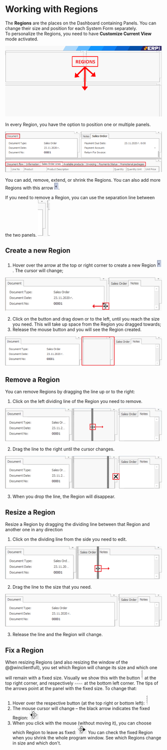 # Working with Regions

The <b>Regions</b> are the places on the Dashboard containing Panels. You can change their size and position for each System Form separately. <br>
To personalize the Regions, you need to have <b>Customize Current View</b> mode activated.

![Regions](pictures/regions.png) 

In every Region, you have the option to position one or multiple panels.

![Multiple pannels](pictures/multiple-pannels.png)

You can add, remove, extend, or shrink the Regions. You can also add more Regions with this arrow ![Arrow](pictures/arrow.png).

If you need to remove a Region, you can use the separation line between the two panels. ![Separation line](pictures/separation-line.png) 

## Create a new Region

1. Hover over the arrow at the top or right corner to create a new Region ![Arrow](pictures/arrow.png). The cursor will change;

![Create a new region](pictures/create-new-region.png) 

2. Click on the button and drag down or to the left, until you reach the size you need. This will take up space from the Region you dragged towards; 
3. Release the mouse button and you will see the Region created.

![Created region](pictures/created-region.png)

## Remove a Region

You can remove Regions by dragging the line up or to the right: 

1. Click on the left dividing line of the Region you need to remove.

![Remove a region](pictures/remove-region.png)

2. Drag the line to the right until the cursor changes.

![Cursor change](pictures/cursor-change.png)

3. When you drop the line, the Region will disappear. 

## Resize a Region

Resize a Region by dragging the dividing line between that Region and another one in any direction

1. Click on the dividing line from the side you need to edit.

![Resize Regions](pictures/resize-regions.png)

2. Drag the line to the size that you need.

![Resized Region](pictures/resized-region.png)

3. Release the line and the Region will change.

## Fix a Region

When resizing Regions (and also resizing the window of the @@winclientfull), you set which Region will change its size and which one will remain with a fixed size. 
Visually we show this with the button ![Fixing button](pictures/fixing-button-up.png) at the top right corner, and respectively ![Fixing button down](pictures/fixing-button-low.png) at the bottom left corner. 
The tips of the arrows point at the panel with the fixed size. To change that:

1. Hover over the respective button (at the top right or bottom left): ![Fixing button](pictures/fixing-button-up.png)
2. The mouse cursor will change – the black arrow indicates the fixed Region: ![Change fixing button](pictures/change-fix-button.png)
3. When you click with the mouse (without moving it), you can choose which Region to leave as fixed: ![Changed fixing button](pictures/changed-fix-button.png)
You can check the fixed Region when you shrink the whole program window. See which Regions change in size and which don't.
